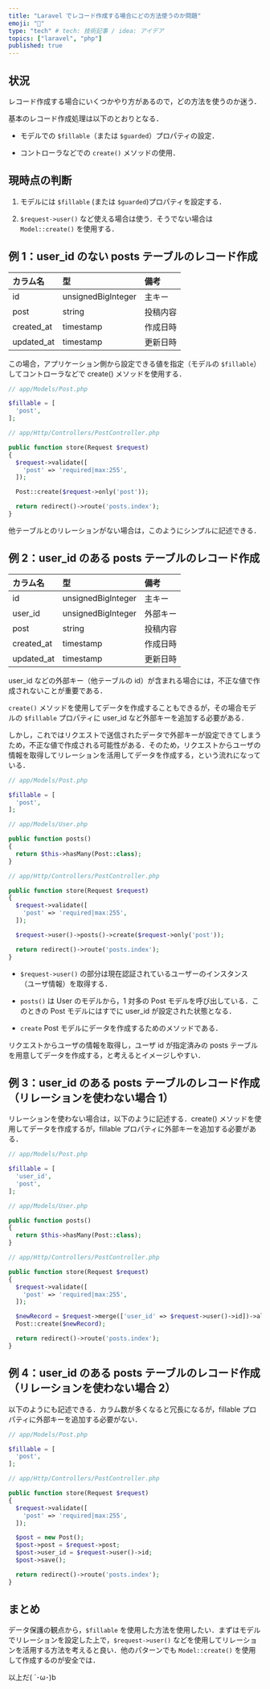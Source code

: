 ```yaml
---
title: "Laravel でレコード作成する場合にどの方法使うのか問題"
emoji: "🐘"
type: "tech" # tech: 技術記事 / idea: アイデア
topics: ["laravel", "php"]
published: true
---
```


## 状況

レコード作成する場合にいくつかやり方があるので，どの方法を使うのか迷う．

基本のレコード作成処理は以下のとおりとなる．

- モデルでの `$fillable`（または `$guarded`）プロパティの設定．

- コントローラなどでの `create()` メソッドの使用．

## 現時点の判断

1. モデルには `$fillable` (または `$guarded`)プロパティを設定する．

2. `$request->user()` など使える場合は使う．そうでない場合は `Model::create()` を使用する．

## 例 1：user_id のない posts テーブルのレコード作成

| カラム名   | 型                 | 備考     |
| :--------- | :----------------- | :------- |
| id         | unsignedBigInteger | 主キー   |
| post       | string             | 投稿内容 |
| created_at | timestamp          | 作成日時 |
| updated_at | timestamp          | 更新日時 |

この場合，アプリケーション側から設定できる値を指定（モデルの `$fillable`）してコントローラなどで create() メソッドを使用する．

```php
// app/Models/Post.php

$fillable = [
  'post',
];
```

```php
// app/Http/Controllers/PostController.php

public function store(Request $request)
{
  $request->validate([
    'post' => 'required|max:255',
  ]);

  Post::create($request->only('post'));

  return redirect()->route('posts.index');
}
```

他テーブルとのリレーションがない場合は，このようにシンプルに記述できる．

## 例 2：user_id のある posts テーブルのレコード作成

| カラム名   | 型                 | 備考     |
| :--------- | :----------------- | :------- |
| id         | unsignedBigInteger | 主キー   |
| user_id    | unsignedBigInteger | 外部キー |
| post       | string             | 投稿内容 |
| created_at | timestamp          | 作成日時 |
| updated_at | timestamp          | 更新日時 |

user_id などの外部キー（他テーブルの id）が含まれる場合には，不正な値で作成されないことが重要である．

`create()` メソッドを使用してデータを作成することもできるが，その場合モデルの `$fillable` プロパティに user_id など外部キーを追加する必要がある．

しかし，これではリクエストで送信されたデータで外部キーが設定できてしまうため，不正な値で作成される可能性がある．そのため，リクエストからユーザの情報を取得してリレーションを活用してデータを作成する，という流れになっている．

```php
// app/Models/Post.php

$fillable = [
  'post',
];
```

```php
// app/Models/User.php

public function posts()
{
  return $this->hasMany(Post::class);
}
```

```php
// app/Http/Controllers/PostController.php

public function store(Request $request)
{
  $request->validate([
    'post' => 'required|max:255',
  ]);

  $request->user()->posts()->create($request->only('post'));

  return redirect()->route('posts.index');
}
```

- `$request->user()` の部分は現在認証されているユーザーのインスタンス（ユーザ情報）を取得する．

- `posts()` は User のモデルから，1 対多の Post モデルを呼び出している．このときの Post モデルにはすでに user_id が設定された状態となる．

- `create` Post モデルにデータを作成するためのメソッドである．

リクエストからユーザの情報を取得し，ユーザ id が指定済みの posts テーブルを用意してデータを作成する，と考えるとイメージしやすい．

## 例 3：user_id のある posts テーブルのレコード作成（リレーションを使わない場合 1）

リレーションを使わない場合は，以下のように記述する．create() メソッドを使用してデータを作成するが，fillable プロパティに外部キーを追加する必要がある．

```php
// app/Models/Post.php

$fillable = [
  'user_id',
  'post',
];
```

```php
// app/Models/User.php

public function posts()
{
  return $this->hasMany(Post::class);
}
```

```php
// app/Http/Controllers/PostController.php

public function store(Request $request)
{
  $request->validate([
    'post' => 'required|max:255',
  ]);

  $newRecord = $request->merge(['user_id' => $request->user()->id])->all();
  Post::create($newRecord);

  return redirect()->route('posts.index');
}
```

## 例 4：user_id のある posts テーブルのレコード作成（リレーションを使わない場合 2）

以下のようにも記述できる．カラム数が多くなると冗長になるが，fillable プロパティに外部キーを追加する必要がない．

```php
// app/Models/Post.php

$fillable = [
  'post',
];
```

```php
// app/Http/Controllers/PostController.php

public function store(Request $request)
{
  $request->validate([
    'post' => 'required|max:255',
  ]);

  $post = new Post();
  $post->post = $request->post;
  $post->user_id = $request->user()->id;
  $post->save();

  return redirect()->route('posts.index');
}
```

## まとめ

データ保護の観点から，`$fillable` を使用した方法を使用したい．まずはモデルでリレーションを設定した上で，`$request->user()` などを使用してリレーションを活用する方法を考えると良い．他のパターンでも `Model::create()` を使用して作成するのが安全では．

以上だ( `･ω･)b

